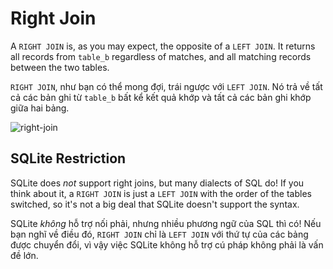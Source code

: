 # Right Join

A `RIGHT JOIN` is, as you may expect, the opposite of a `LEFT JOIN`. It returns all records from `table_b` regardless of matches, and all matching records between the two tables.

`RIGHT JOIN`, như bạn có thể mong đợi, trái ngược với `LEFT JOIN`. Nó trả về tất cả các bản ghi từ `table_b` bất kể kết quả khớp và tất cả các bản ghi khớp giữa hai bảng.

![right-join](https://i.imgur.com/LG6Y43j.png)

## SQLite Restriction

SQLite does *not* support right joins, but many dialects of SQL do! If you think about it, a `RIGHT JOIN` is just a `LEFT JOIN` with the order of the tables switched, so it's not a big deal that SQLite doesn't support the syntax.

SQLite *không* hỗ trợ nối phải, nhưng nhiều phương ngữ của SQL thì có! Nếu bạn nghĩ về điều đó, `RIGHT JOIN` chỉ là `LEFT JOIN` với thứ tự của các bảng được chuyển đổi, vì vậy việc SQLite không hỗ trợ cú pháp không phải là vấn đề lớn.


